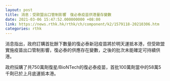 ```yaml
---
layout: post
title: 消息：受歐盟出口管制影響　復必泰疫苗供港量存變數
date: 2021-03-06 15:47:52.000000000 +08:00
link: https://news.rthk.hk/rthk/ch/component/k2/1579118-20210306.htm
categories: rthk
---
```


消息指出，政府訂購首批餘下數量的復必泰新冠疫苗將於明天運抵本港，但受歐盟實施疫苗出口管制影響，復必泰的供應存在變數，之後的批次未能確定可持續供港。

政府採購了共750萬劑復星/BioNTech的復必泰疫苗，首批100萬劑當中的58萬5千劑已於上月底運抵本港。
